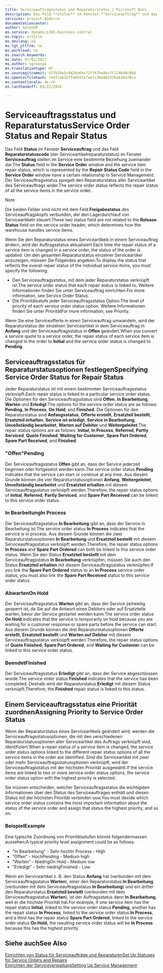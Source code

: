 ```yaml
---
title: Serviceauftragsstatus und Reparaturstatus | Microsoft Docs
description: Das Feld **Status** im Fenster **Serviceauftrag** und das Feld **Reparaturstatuscode** (der Serviceartikelreparaturstatus) im Fenster **Serviceauftrag** stellen im Service eine bestimmte Beziehung zueinander dar. Der Serviceauftragsstatus spiegelt den Reparaturstatus aller Serviceartikel des Serviceauftrags wider.
services: project-madeira
documentationcenter: 
author: SorenGP
ms.service: dynamics365-business-central
ms.topic: article
ms.devlang: na
ms.tgt_pltfrm: na
ms.workload: na
ms.search.keywords: 
ms.date: 07/01/2017
ms.author: sgroespe
ms.translationtype: HT
ms.sourcegitcommit: d7fb34e1c9428a64c71ff47be8bcff174649c00d
ms.openlocfilehash: cb4fcab32ffe6b5fe7ae7c30a9d3376ab18a78ca
ms.contentlocale: de-ch
ms.lasthandoff: 03/22/2018

---
```

# <a name="service-order-status-and-repair-status"></a><span data-ttu-id="b36a3-104">Serviceauftragsstatus und Reparaturstatus</span><span class="sxs-lookup"><span data-stu-id="b36a3-104">Service Order Status and Repair Status</span></span>
<span data-ttu-id="b36a3-105">Das Feld **Status** im Fenster **Serviceauftrag** und das Feld **Reparaturstatuscode** (der Serviceartikelreparaturstatus) im Fenster **Serviceauftrag** stellen im Service eine bestimmte Beziehung zueinander dar.</span><span class="sxs-lookup"><span data-stu-id="b36a3-105">The **Status** field in the **Service Order** window and the service item repair status, which is represented by the **Repair Status Code** field in the **Service Order** window have a certain relationship in Service Management.</span></span> <span data-ttu-id="b36a3-106">Der Serviceauftragsstatus spiegelt den Reparaturstatus aller Serviceartikel des Serviceauftrags wider.</span><span class="sxs-lookup"><span data-stu-id="b36a3-106">The service order status reflects the repair status of all the service items in the service order.</span></span>  
  
> [!NOTE]  
>  <span data-ttu-id="b36a3-107">Die beiden Felder sind nicht mit dem Feld **Freigabestatus** des Serviceauftragskopfs verbunden, der den Lagerdurchlauf von Serviceartikeln steuert.</span><span class="sxs-lookup"><span data-stu-id="b36a3-107">These two status field are not related to the **Release Status** field on the service order header, which determines how the warehouse handles service items.</span></span>  
  
 <span data-ttu-id="b36a3-108">Wenn Sie den Reparaturstatus eines Serviceartikels in einem Serviceauftrag ändern, wird der Auftragsstatus aktualisiert.</span><span class="sxs-lookup"><span data-stu-id="b36a3-108">Each time the repair status of a service item is changed in a service order, the status of the order is updated.</span></span> <span data-ttu-id="b36a3-109">Um den gesamten Reparaturstatus einzelner Serviceartikel anzuzeigen, müssen Sie Folgendes angeben:</span><span class="sxs-lookup"><span data-stu-id="b36a3-109">To display the status that reflects the overall repair status of the individual service items, you must specify the following:</span></span>  
  
* <span data-ttu-id="b36a3-110">Den Serviceauftragsstatus, mit dem jeder Reparaturstatus verknüpft ist.</span><span class="sxs-lookup"><span data-stu-id="b36a3-110">The service order status that each repair status is linked to.</span></span> <span data-ttu-id="b36a3-111">Weitere Informationen finden Sie unter Serviceauftrag einrichten.</span><span class="sxs-lookup"><span data-stu-id="b36a3-111">For more information, see Service Order Status.</span></span>  
* <span data-ttu-id="b36a3-112">Die Prioritätsstufe jeder Serviceauftragsstatus Option.</span><span class="sxs-lookup"><span data-stu-id="b36a3-112">The level of priority of each service order status option.</span></span> <span data-ttu-id="b36a3-113">Weitere Informationen finden Sie unter Priorität</span><span class="sxs-lookup"><span data-stu-id="b36a3-113">For more information, see Priority.</span></span>  
  
 <span data-ttu-id="b36a3-114">Wenn Sie eine Serviceofferte in einen Serviceauftrag umwandeln, wird der Reparaturstatus der einzelnen Serviceartikel in dem Serviceauftrag in **Anfang** und der Serviceauftragsstatus in **Offen** geändert.</span><span class="sxs-lookup"><span data-stu-id="b36a3-114">When you convert a service quote to a service order, the repair status of each service item is changed in the order to **Initial** and the service order status is changed to **Pending**.</span></span>  
  
## <a name="specifying-service-order-status-for-repair-status"></a><span data-ttu-id="b36a3-115">Serviceauftragsstatus für Reparaturstatusoptionen festlegen</span><span class="sxs-lookup"><span data-stu-id="b36a3-115">Specifying Service Order Status for Repair Status</span></span>  
<span data-ttu-id="b36a3-116">Jeder Reparaturstatus ist mit einem bestimmten Serviceauftragsstatus verknüpft.</span><span class="sxs-lookup"><span data-stu-id="b36a3-116">Each repair status is linked to a particular service order status.</span></span> <span data-ttu-id="b36a3-117">Die Optionen für den Serviceauftragsstatus sind **Offen**, **In Bearbeitung**, **Warten** und **Erledigt**.</span><span class="sxs-lookup"><span data-stu-id="b36a3-117">The options for the service order status are as follows: **Pending**, **In Process**, **On Hold**, and **Finished**.</span></span> <span data-ttu-id="b36a3-118">Die Optionen für den Reparaturstatus sind **Anfangsstatus**, **Offerte erstellt**, **Ersatzteil bestellt**, **Ersatzteil erhalten**, **Service ist erledigt**, **Service in Bearbeitung**, **Unvollständig bearbeitet**, **Warten auf Debitor** und **Weitergeleitet**.</span><span class="sxs-lookup"><span data-stu-id="b36a3-118">The repair status options are as follows: **Initial**, **In Process**, **Referred**, **Partly Serviced**, **Quote Finished**, **Waiting for Customer**, **Spare Part Ordered**, **Spare Part Received**, and **Finished**.</span></span>  
  
### <a name="pending"></a><span data-ttu-id="b36a3-119">"Offen"</span><span class="sxs-lookup"><span data-stu-id="b36a3-119">Pending</span></span>  
<span data-ttu-id="b36a3-120">Der Serviceauftragsstatus **Offen** gibt an, dass der Service jederzeit beginnen oder fortgesetzt werden kann.</span><span class="sxs-lookup"><span data-stu-id="b36a3-120">The service order status **Pending** indicates that the service can start or continue at any time.</span></span> <span data-ttu-id="b36a3-121">Aus diesem Grunde können die vier Reparaturstatusoptionen **Anfang**, **Weitergeleitet**, **Unvollständig bearbeitet** und **Ersatzteil erhalten** mit diesem Serviceauftragsstatus verknüpft werden.</span><span class="sxs-lookup"><span data-stu-id="b36a3-121">Therefore, the repair status options of **Initial**, **Referred**, **Partly Serviced**, and **Spare Part Received** can be linked to this service order status.</span></span>  
  
### <a name="in-process"></a><span data-ttu-id="b36a3-122">In Bearbeitung</span><span class="sxs-lookup"><span data-stu-id="b36a3-122">In Process</span></span>  
<span data-ttu-id="b36a3-123">Der Serviceauftragsstatus **In Bearbeitung** gibt an, dass der Service in Bearbeitung ist.</span><span class="sxs-lookup"><span data-stu-id="b36a3-123">The service order status **In Process** indicates that the service is in process.</span></span> <span data-ttu-id="b36a3-124">Aus diesem Grunde können die zwei Reparaturstatusoptionen **In Bearbeitung** und **Ersatzteil bestellt** mit diesem Serviceauftragsstatus verknüpft werden.</span><span class="sxs-lookup"><span data-stu-id="b36a3-124">Therefore, the repair status options **In Process** and **Spare Part Ordered** can both be linked to this service order status.</span></span> <span data-ttu-id="b36a3-125">Wenn Sie den Status **Ersatzteil bestellt** mit dem Serviceauftragsstatus **In Bearbeitung** verknüpfen, müssen Sie auch den Status **Ersatzteil erhalten** mit diesem Serviceauftragsstatus verknüpfen.</span><span class="sxs-lookup"><span data-stu-id="b36a3-125">If you link the **Spare Part Ordered** status to an **In Process** service order status, you must also link the **Spare Part Received** status to this service order status.</span></span>  
  
### <a name="on-hold"></a><span data-ttu-id="b36a3-126">Abwarten</span><span class="sxs-lookup"><span data-stu-id="b36a3-126">On Hold</span></span>  
<span data-ttu-id="b36a3-127">Der Serviceauftragsstatus **Warten** gibt an, dass der Service zeitweilig gesperrt ist, da Sie auf die Antwort eines Debitors oder auf Ersatzteile warten, bevor der Service gestartet werden kann.</span><span class="sxs-lookup"><span data-stu-id="b36a3-127">The service order status **On Hold** indicates that the service is temporarily on hold because you are waiting for a customer response or spare parts before the service can start.</span></span> <span data-ttu-id="b36a3-128">Aus diesem Grunde können die drei Reparaturstatusoptionen **Offerte erstellt**, **Ersatzteil bestellt** und **Warten auf Debitor** mit diesem Serviceauftragsstatus verknüpft werden.</span><span class="sxs-lookup"><span data-stu-id="b36a3-128">Therefore, the repair status options of **Quote Finished**, **Spare Part Ordered**, and **Waiting for Customer** can be linked to this service order status.</span></span>  
  
### <a name="finished"></a><span data-ttu-id="b36a3-129">Beendet</span><span class="sxs-lookup"><span data-stu-id="b36a3-129">Finished</span></span>  
<span data-ttu-id="b36a3-130">Der Serviceauftragsstatus **Erledigt** gibt an, dass der Service abgeschlossen wurde.</span><span class="sxs-lookup"><span data-stu-id="b36a3-130">The service order status **Finished** indicates that the service has been completed.</span></span> <span data-ttu-id="b36a3-131">Deshalb wird der Reparaturstatus **Erledigt** mit diesem Status verknüpft.</span><span class="sxs-lookup"><span data-stu-id="b36a3-131">Therefore, the **Finished** repair status is linked to this status.</span></span>  
  
## <a name="assigning-priority-to-service-order-status"></a><span data-ttu-id="b36a3-132">Einem Serviceauftragsstatus eine Priorität zuordnen</span><span class="sxs-lookup"><span data-stu-id="b36a3-132">Assigning Priority to Service Order Status</span></span>  
<span data-ttu-id="b36a3-133">Wenn der Reparaturstatus eines Serviceartikels geändert wird, werden die Serviceauftragsstatusoptionen, die mit den verschiedenen Reparaturstatusoptionen aller Serviceartikel des Auftrags verknüpft sind, identifiziert.</span><span class="sxs-lookup"><span data-stu-id="b36a3-133">When a repair status of a service item is changed, the service order status options linked to the different repair status options of all the service items in the order are identified.</span></span> <span data-ttu-id="b36a3-134">Sind die Serviceartikel mit zwei oder mehr Serviceauftragsstatusoptionen verknüpft, wird der Serviceauftragsstatus mit der höchsten Priorität ausgewählt.</span><span class="sxs-lookup"><span data-stu-id="b36a3-134">If the service items are linked to two or more service order status options, the service order status option with the highest priority is selected.</span></span>  
  
<span data-ttu-id="b36a3-135">Sie müssen entscheiden, welcher Serviceauftragsstatus die wichtigsten Informationen über den Status des Serviceauftrages enthält und diesen Status mit der höchsten Priorität verbinden usw.</span><span class="sxs-lookup"><span data-stu-id="b36a3-135">You must decide which service order status contains the most important information about the status of the service order and assign that status the highest priority, and so on.</span></span>  
  
### <a name="example"></a><span data-ttu-id="b36a3-136">Beispiel</span><span class="sxs-lookup"><span data-stu-id="b36a3-136">Example</span></span>  
<span data-ttu-id="b36a3-137">Eine typische Zuordnung von Prioritätsstufen könnte folgendermassen aussehen:</span><span class="sxs-lookup"><span data-stu-id="b36a3-137">A typical priority level assignment could be as follows:</span></span>  
  
* <span data-ttu-id="b36a3-138">"In Bearbeitung" - Sehr hoch</span><span class="sxs-lookup"><span data-stu-id="b36a3-138">In Process - High</span></span>  
* <span data-ttu-id="b36a3-139">"Offen" - Hoch</span><span class="sxs-lookup"><span data-stu-id="b36a3-139">Pending - Medium high</span></span>  
* <span data-ttu-id="b36a3-140">"Warten" - Niedrig</span><span class="sxs-lookup"><span data-stu-id="b36a3-140">On Hold - Medium low</span></span>  
* <span data-ttu-id="b36a3-141">"Erledigt" - Sehr niedrig</span><span class="sxs-lookup"><span data-stu-id="b36a3-141">Finished - Low</span></span>  
  
<span data-ttu-id="b36a3-142">Wenn ein Serviceartikel z. B. den Status **Anfang** hat (verbunden mit dem Serviceauftragsstatus **Warten**), einer den Reparaturstatus **In Bearbeitung** (verbunden mit dem Serviceauftragsstatus **In Bearbeitung**) und ein dritter den Reparaturstatus **Ersatzteil bestellt** (verbunden mit dem Serviceauftragsstatus **Warten**), ist der Auftragsstatus dann **In Bearbeitung**, weil er die höchste Priorität hat.</span><span class="sxs-lookup"><span data-stu-id="b36a3-142">For example, if one service item has the repair status **Initial**, linked to the service order status **Pending**, another has the repair status **In Process**, linked to the service order status **In Process**, and a third has the repair status **Spare Part Ordered**, linked to the service order status **On Hold**, the resulting service order status will be **In Process** because this has the highest priority.</span></span>  
  
## <a name="see-also"></a><span data-ttu-id="b36a3-143">Siehe auch</span><span class="sxs-lookup"><span data-stu-id="b36a3-143">See Also</span></span>  
[<span data-ttu-id="b36a3-144">Einrichten von Status für Serviceaufträge und Reparaturen</span><span class="sxs-lookup"><span data-stu-id="b36a3-144">Set Up Statuses for Service Orders and Repairs</span></span>](service-order-repair-status.md)  
[<span data-ttu-id="b36a3-145">Einrichten der Serviceverwaltung</span><span class="sxs-lookup"><span data-stu-id="b36a3-145">Setting Up Service Management</span></span>](service-setup-service.md)  

